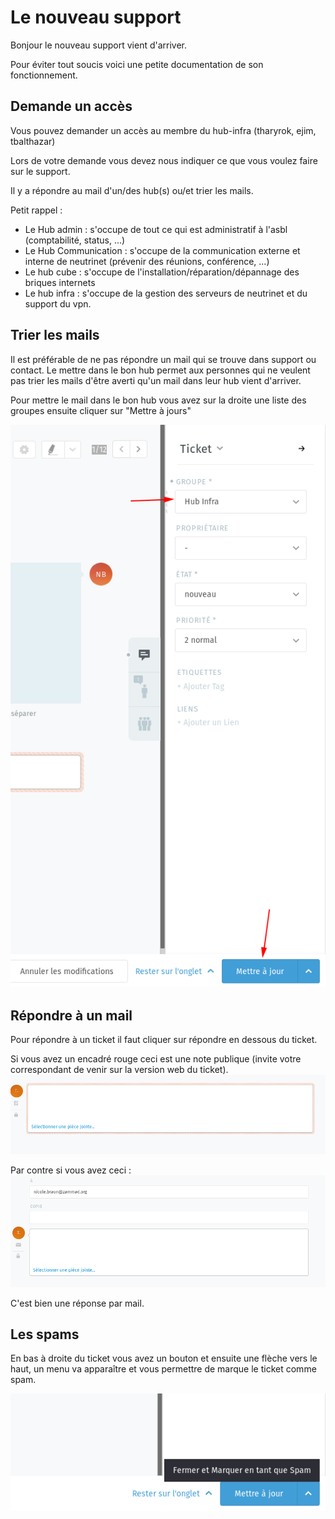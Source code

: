 # Le nouveau support
Bonjour le nouveau support vient d'arriver.

Pour éviter tout soucis voici une petite documentation de son fonctionnement.

## Demande un accès
Vous pouvez demander un accès au membre du hub-infra (tharyrok, ejim, tbalthazar)

Lors de votre demande vous devez nous indiquer ce que vous voulez faire sur le support.

Il y a répondre au mail d'un/des hub(s) ou/et trier les mails.

Petit rappel : 

- Le Hub admin : s'occupe de tout ce qui est administratif à l'asbl (comptabilité, status, ...)
- Le Hub Communication : s'occupe de la communication externe et interne de neutrinet (prévenir des réunions, conférence, ...)
- Le hub cube : s'occupe de l'installation/réparation/dépannage des briques internets
- Le hub infra : s'occupe de la gestion des serveurs de neutrinet et du support du vpn.
 

## Trier les mails

Il est préférable de ne pas répondre un mail qui se trouve dans support ou contact. Le mettre dans le bon hub permet aux personnes qui ne veulent pas trier les mails d'être averti qu'un mail dans leur hub vient d'arriver.

Pour mettre le mail dans le bon hub vous avez sur la droite une liste des groupes ensuite cliquer sur "Mettre à jours"

![Image Change hub](/uploads/documentation-support/screen-001.png)


## Répondre à un mail

Pour répondre à un ticket il faut cliquer sur répondre en dessous du ticket.

Si vous avez un encadré rouge ceci est une note publique (invite votre correspondant de venir sur la version web du ticket).
![Image internal note](/uploads/documentation-support/screen-002.png)


Par contre si vous avez ceci : 
![Image repsond mail](/uploads/documentation-support/screen-003.png)


C'est bien une réponse par mail.


## Les spams
En bas à droite du ticket vous avez un bouton et ensuite une flèche vers le haut, un menu va apparaître et vous permettre de marque le ticket comme spam.

![Image spam](/uploads/documentation-support/screen-004.png)
